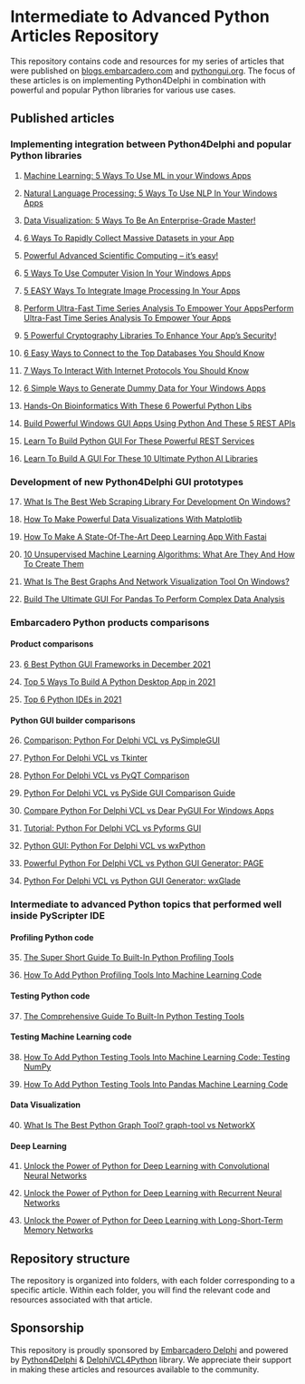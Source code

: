 # Intermediate to Advanced Python Articles Repository
This repository contains code and resources for my series of articles that were published on [blogs.embarcadero.com](https://blogs.embarcadero.com/author/hmazizul/) and [pythongui.org](https://pythongui.org/author/hmazizul/). The focus of these articles is on implementing Python4Delphi in combination with powerful and popular Python libraries for various use cases.
<p>
<h2>Published articles</h2>
<h3>Implementing integration between Python4Delphi and popular Python libraries</h3>

01. [Machine Learning: 5 Ways To Use ML in your Windows Apps](https://blogs.embarcadero.com/machine-learning-5-ways-to-use-ml-in-your-windows-apps/)

02. [Natural Language Processing: 5 Ways To Use NLP In Your Windows Apps](https://blogs.embarcadero.com/natural-language-processing-5-ways-to-use-nlp-in-your-windows-apps/)

03. [Data Visualization: 5 Ways To Be An Enterprise-Grade Master!](https://blogs.embarcadero.com/data-visualization-5-ways-to-be-an-enterprise-grade-master/) 

04. [6 Ways To Rapidly Collect Massive Datasets in your App](https://blogs.embarcadero.com/web-scraping-6-ways-to-rapidly-collect-massive-datasets-in-your-windows-apps/)

05. [Powerful Advanced Scientific Computing – it’s easy!](https://blogs.embarcadero.com/6-ways-to-integrate-advanced-scientific-computing-in-your-apps/)

06. [5 Ways To Use Computer Vision In Your Windows Apps](https://blogs.embarcadero.com/5-ways-to-use-computer-vision-in-your-windows-apps/)

07. [5 EASY Ways To Integrate Image Processing In Your Apps](https://blogs.embarcadero.com/5-easy-ways-to-integrate-image-processing-in-your-apps/) 

08. [Perform Ultra-Fast Time Series Analysis To Empower Your AppsPerform Ultra-Fast Time Series Analysis To Empower Your Apps](https://blogs.embarcadero.com/perform-ultra-fast-time-series-analysis-to-empower-your-apps/)

09. [5 Powerful Cryptography Libraries To Enhance Your App’s Security!](https://blogs.embarcadero.com/5-powerful-cryptography-libraries-to-enhance-your-apps-security/)

10. [6 Easy Ways to Connect to the Top Databases You Should Know](https://blogs.embarcadero.com/6-easy-ways-to-connect-to-the-top-databases-you-should-know/)

11. [7 Ways To Interact With Internet Protocols You Should Know](https://blogs.embarcadero.com/7-ways-to-interact-with-internet-protocols-you-should-know/)

12. [6 Simple Ways to Generate Dummy Data for Your Windows Apps](https://blogs.embarcadero.com/6-simple-ways-to-generate-dummy-data-for-your-windows-apps/)
  
13. [Hands-On Bioinformatics With These 6 Powerful Python Libs](https://pythongui.org/hands-on-bioinformatics-with-these-6-powerful-python-libs/)
  
14. [Build Powerful Windows GUI Apps Using Python And These 5 REST APIs](https://pythongui.org/build-powerful-windows-gui-apps-using-python-and-these-5-rest-apis/)
  
15. [Learn To Build Python GUI For These Powerful REST Services](https://pythongui.org/learn-to-build-python-gui-for-these-powerful-rest-services/)

16. [Learn To Build A GUI For These 10 Ultimate Python AI Libraries](https://pythongui.org/learn-to-build-a-gui-for-these-10-ultimate-python-ai-libraries/) 

<h3>Development of new Python4Delphi GUI prototypes</h3>
  
17. [What Is The Best Web Scraping Library For Development On Windows?](https://blogs.embarcadero.com/what-is-the-best-web-scraping-library-for-development-on-windows/)

18. [How To Make Powerful Data Visualizations With Matplotlib](https://blogs.embarcadero.com/how-to-make-powerful-data-visualizations-with-matplotlib/)

19. [How To Make A State-Of-The-Art Deep Learning App With Fastai](https://blogs.embarcadero.com/how-to-make-a-state-of-the-art-deep-learning-app-with-fastai/)

20. [10 Unsupervised Machine Learning Algorithms: What Are They And How To Create Them](https://blogs.embarcadero.com/10-unsupervised-machine-learning-algorithms-what-are-they-and-how-to-create-them/)

21. [What Is The Best Graphs And Network Visualization Tool On Windows?](https://blogs.embarcadero.com/what-is-the-best-graphs-and-network-visualization-tool-on-windows/)

22. [Build The Ultimate GUI For Pandas To Perform Complex Data Analysis](https://blogs.embarcadero.com/ultimate-guide-for-building-gui-for-pandas-to-perform-complex-data-analysis/)

<h3>Embarcadero Python products comparisons</h3>
<h4>Product comparisons</h4>

23. [6 Best Python GUI Frameworks in December 2021](https://pythongui.org/6-best-python-gui-frameworks-in-2021/)

24. [Top 5 Ways To Build A Python Desktop App in 2021](https://pythongui.org/top-5-ways-to-build-a-python-desktop-app-in-2021/)

25. [Top 6 Python IDEs in 2021](https://pythongui.org/top-6-python-ides-in-2021/)

<h4>Python GUI builder comparisons</h4>

26. [Comparison: Python For Delphi VCL vs PySimpleGUI](https://pythongui.org/comparison-python-for-delphi-vcl-vs-pysimplegui/)

27. [Python For Delphi VCL vs Tkinter](https://pythongui.org/python-for-delphi-vcl-vs-tkinter/)

28. [Python For Delphi VCL vs PyQT Comparison](https://pythongui.org/python-for-delphi-vcl-vs-pyqt-comparison/)

29. [Python For Delphi VCL vs PySide GUI Comparison Guide](https://pythongui.org/python-for-delphi-vcl-vs-pyside-gui-comparison-guide/)

30. [Compare Python For Delphi VCL vs Dear PyGUI For Windows Apps](https://pythongui.org/compare-python-for-delphi-vcl-vs-dear-pygui-for-windows-apps/)

31. [Tutorial: Python For Delphi VCL vs Pyforms GUI](https://pythongui.org/tutorial-python-for-delphi-vcl-vs-pyforms-gui/)

32. [Python GUI: Python For Delphi VCL vs wxPython](https://pythongui.org/python-gui-python-for-delphi-vcl-vs-wxpython/)

33. [Powerful Python For Delphi VCL vs Python GUI Generator: PAGE](https://pythongui.org/powerful-python-for-delphi-vcl-vs-python-gui-generator-page/)

34. [Python For Delphi VCL vs Python GUI Generator: wxGlade](https://pythongui.org/python-for-delphi-vcl-vs-python-gui-generator-wxglade/)

<h3>Intermediate to advanced Python topics that performed well inside PyScripter IDE</h3>
<h4>Profiling Python code</h4>

35. [The Super Short Guide To Built-In Python Profiling Tools](https://pythongui.org/the-super-short-guide-to-built-in-python-profiling-tools/)

36. [How To Add Python Profiling Tools Into Machine Learning Code](https://pythongui.org/how-to-add-python-profiling-tools-into-machine-learning-code/)

<h4>Testing Python code</h4>

37. [The Comprehensive Guide To Built-In Python Testing Tools](https://pythongui.org/the-comprehensive-guide-to-built-in-python-testing-tools/)

<h4>Testing Machine Learning code</h4>

38. [How To Add Python Testing Tools Into Machine Learning Code: Testing NumPy](https://pythongui.org/how-to-add-python-testing-tools-into-machine-learning-code-testing-numpy/)

39. [How To Add Python Testing Tools Into Pandas Machine Learning Code](https://pythongui.org/how-to-add-python-testing-tools-into-pandas-machine-learning-code/)

<h4>Data Visualization</h4>

40. [What Is The Best Python Graph Tool? graph-tool vs NetworkX](https://pythongui.org/what-is-the-best-python-graph-tool-graph-tool-vs-networkx/)

<h4>Deep Learning</h4>

41. [Unlock the Power of Python for Deep Learning with Convolutional Neural Networks](https://pythongui.org/unlock-the-power-of-python-for-deep-learning-with-convolutional-neural-networks/)

42. [Unlock the Power of Python for Deep Learning with Recurrent Neural Networks](https://pythongui.org/unlock-the-power-of-python-for-deep-learning-with-recurrent-neural-networks/)

43. [Unlock the Power of Python for Deep Learning with Long-Short-Term Memory Networks](https://pythongui.org/unlock-the-power-of-python-for-deep-learning-with-long-short-term-memory-networks/)

<h2>Repository structure</h2>
The repository is organized into folders, with each folder corresponding to a specific article. Within each folder, you will find the relevant code and resources associated with that article.

<h2>Sponsorship</h2>


This repository is proudly sponsored by [Embarcadero Delphi](https://www.embarcadero.com/products/delphi) and powered by [Python4Delphi](https://github.com/pyscripter/python4delphi/) & [DelphiVCL4Python](https://github.com/Embarcadero/DelphiVCL4Python/) library. We appreciate their support in making these articles and resources available to the community.
